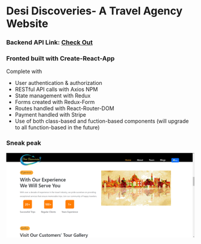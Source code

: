 # Desi Discoveries- A Travel Agency Website

### Backend API Link: [Check Out](https://desi-discoveries.onrender.com)

### Fronted built with Create-React-App

Complete with

* User authentication & authorization
* RESTful API calls with Axios NPM
* State management with Redux
* Forms created with Redux-Form
* Routes handled with React-Router-DOM
* Payment handled with Stripe
* Use of both class-based and fuction-based components (will upgrade to all function-based in the future)

### Sneak peak

![1724675017393](images/README/1724675017393.png)
